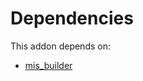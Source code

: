 # Dependencies

This addon depends on:

- [mis_builder](../../../../../oca-report/odoo-bringout-oca-mis-builder-mis_builder)

